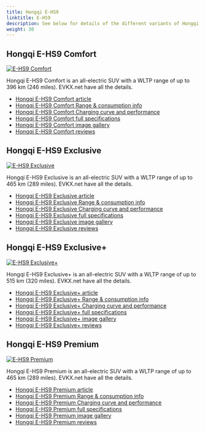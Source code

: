 ```yaml
---
title: Hongqi E-HS9
linktitle: E-HS9
description: See below for details of the different variants of Hongqi E-HS9
weight: 30
---
```

## Hongqi E-HS9 Comfort

[![E-HS9 Comfort](https://media.evkx.net/multimedia/models/hongqi/e-hs9/e-hs9_comfort/main_1_st.jpg)](/models/hongqi/e-hs9/e-hs9_comfort/)

Hongqi E-HS9 Comfort is an all-electric SUV with a WLTP range of up to 396 km (246 miles). EVKX.net have all the details. 

- [Hongqi E-HS9 Comfort article](/models/hongqi/e-hs9/e-hs9_comfort/)
- [Hongqi E-HS9 Comfort Range & consumption info](/models/hongqi/e-hs9/e-hs9_comfort//rangeandconsumption)
- [Hongqi E-HS9 Comfort Charging curve and performance](/models/hongqi/e-hs9/e-hs9_comfort//chargingcurve)
- [Hongqi E-HS9 Comfort full specifications](/models/hongqi/e-hs9/e-hs9_comfort//specifications)
- [Hongqi E-HS9 Comfort image gallery](/models/hongqi/e-hs9/e-hs9_comfort//gallery)
- [Hongqi E-HS9 Comfort reviews](/models/hongqi/e-hs9/e-hs9_comfort//reviews)

## Hongqi E-HS9 Exclusive

[![E-HS9 Exclusive](https://media.evkx.net/multimedia/models/hongqi/e-hs9/e-hs9_exclusive/main_1_st.jpg)](/models/hongqi/e-hs9/e-hs9_exclusive/)

Hongqi E-HS9 Exclusive is an all-electric SUV with a WLTP range of up to 465 km (289 miles). EVKX.net have all the details. 

- [Hongqi E-HS9 Exclusive article](/models/hongqi/e-hs9/e-hs9_exclusive/)
- [Hongqi E-HS9 Exclusive Range & consumption info](/models/hongqi/e-hs9/e-hs9_exclusive//rangeandconsumption)
- [Hongqi E-HS9 Exclusive Charging curve and performance](/models/hongqi/e-hs9/e-hs9_exclusive//chargingcurve)
- [Hongqi E-HS9 Exclusive full specifications](/models/hongqi/e-hs9/e-hs9_exclusive//specifications)
- [Hongqi E-HS9 Exclusive image gallery](/models/hongqi/e-hs9/e-hs9_exclusive//gallery)
- [Hongqi E-HS9 Exclusive reviews](/models/hongqi/e-hs9/e-hs9_exclusive//reviews)

## Hongqi E-HS9 Exclusive+

[![E-HS9 Exclusive+](https://media.evkx.net/multimedia/models/hongqi/e-hs9/e-hs9_exclusiveplus/main_1_st.jpg)](/models/hongqi/e-hs9/e-hs9_exclusiveplus/)

Hongqi E-HS9 Exclusive+ is an all-electric SUV with a WLTP range of up to 515 km (320 miles). EVKX.net have all the details. 

- [Hongqi E-HS9 Exclusive+ article](/models/hongqi/e-hs9/e-hs9_exclusiveplus/)
- [Hongqi E-HS9 Exclusive+ Range & consumption info](/models/hongqi/e-hs9/e-hs9_exclusiveplus//rangeandconsumption)
- [Hongqi E-HS9 Exclusive+ Charging curve and performance](/models/hongqi/e-hs9/e-hs9_exclusiveplus//chargingcurve)
- [Hongqi E-HS9 Exclusive+ full specifications](/models/hongqi/e-hs9/e-hs9_exclusiveplus//specifications)
- [Hongqi E-HS9 Exclusive+ image gallery](/models/hongqi/e-hs9/e-hs9_exclusiveplus//gallery)
- [Hongqi E-HS9 Exclusive+ reviews](/models/hongqi/e-hs9/e-hs9_exclusiveplus//reviews)

## Hongqi E-HS9 Premium

[![E-HS9 Premium](https://media.evkx.net/multimedia/models/hongqi/e-hs9/e-hs9_premium/main_1_st.jpg)](/models/hongqi/e-hs9/e-hs9_premium/)

Hongqi E-HS9 Premium is an all-electric SUV with a WLTP range of up to 465 km (289 miles). EVKX.net have all the details. 

- [Hongqi E-HS9 Premium article](/models/hongqi/e-hs9/e-hs9_premium/)
- [Hongqi E-HS9 Premium Range & consumption info](/models/hongqi/e-hs9/e-hs9_premium//rangeandconsumption)
- [Hongqi E-HS9 Premium Charging curve and performance](/models/hongqi/e-hs9/e-hs9_premium//chargingcurve)
- [Hongqi E-HS9 Premium full specifications](/models/hongqi/e-hs9/e-hs9_premium//specifications)
- [Hongqi E-HS9 Premium image gallery](/models/hongqi/e-hs9/e-hs9_premium//gallery)
- [Hongqi E-HS9 Premium reviews](/models/hongqi/e-hs9/e-hs9_premium//reviews)

